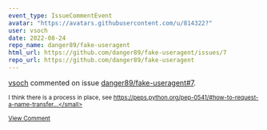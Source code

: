```yaml
---
event_type: IssueCommentEvent
avatar: "https://avatars.githubusercontent.com/u/814322?"
user: vsoch
date: 2022-08-24
repo_name: danger89/fake-useragent
html_url: https://github.com/danger89/fake-useragent/issues/7
repo_url: https://github.com/danger89/fake-useragent
---
```


<a href='https://github.com/vsoch' target='_blank'>vsoch</a> commented on issue <a href='https://github.com/danger89/fake-useragent/issues/7' target='_blank'>danger89/fake-useragent#7</a>.

<small>I think there is a process in place, see https://peps.python.org/pep-0541/#how-to-request-a-name-transfer...</small>

<a href='https://github.com/danger89/fake-useragent/issues/7' target='_blank'>View Comment</a>